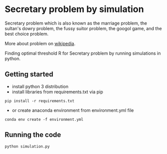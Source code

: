 # Secretary problem by simulation

Secretary problem which is also known as the marriage problem, the sultan's dowry problem, the fussy suitor problem, the googol game, and the best choice problem.


More about problem on [wikipedia](https://en.wikipedia.org/wiki/Secretary_problem).

Finding optimal threshold R for Secretary problem by running simulations in python.

## Getting started

* install python 3 distribution
* install libraries from requirements.txt via pip
```
pip install -r requirements.txt
```
* or create anaconda environment from environment.yml file 
```
conda env create -f environment.yml
```



## Running the code

```
python simulation.py
```
